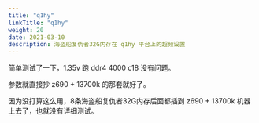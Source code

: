 ```yaml
---
title: "q1hy"
linkTitle: "q1hy"
weight: 20
date: 2021-03-10
description: 海盗船复仇者32G内存在 q1hy 平台上的超频设置
---
```



简单测试了一下，1.35v 跑 ddr4 4000 c18 没有问题。

参数就直接抄 z690 + 13700k 的那套就好了。

因为没打算这么用，8条海盗船复仇者32G内存后面都插到 z690 + 13700k 机器上去了，也就没有详细测试。

